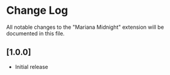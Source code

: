 # Change Log

All notable changes to the "Mariana Midnight" extension will be documented in this file.

## [1.0.0]

- Initial release
